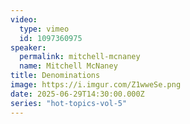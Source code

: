 ```yaml
---
video:
  type: vimeo
  id: 1097360975
speaker:
  permalink: mitchell-mcnaney
  name: Mitchell McNaney
title: Denominations
image: https://i.imgur.com/Z1wweSe.png
date: 2025-06-29T14:30:00.000Z
series: "hot-topics-vol-5"
---
```

